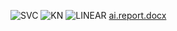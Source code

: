 ![SVC](https://user-images.githubusercontent.com/86378917/126327125-c218450e-a646-4e31-b3d4-8e71fad15df2.PNG)
![KN](https://user-images.githubusercontent.com/86378917/126327129-f0266e16-2ac3-4d7d-b4f3-c5624e56490e.PNG)
![LINEAR](https://user-images.githubusercontent.com/86378917/126327132-e9c9e5ae-36d1-4c3a-89b4-d3c7a5677925.PNG)
[ai.report.docx](https://github.com/usmansidd/Ai338-summ2021/files/6872254/ai.report.docx)

